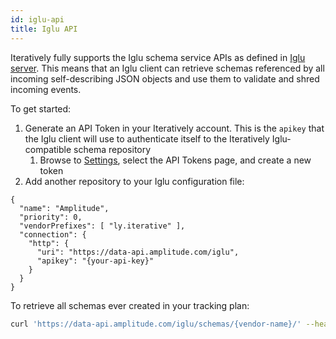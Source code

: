 ```yaml
---
id: iglu-api
title: Iglu API
---
```


Iteratively fully supports the Iglu schema service APIs as defined in [Iglu server](https://github.com/snowplow/iglu/wiki/Iglu-server#1-the-schema-service-apischemas). This means that an Iglu client can retrieve schemas referenced by all incoming self-describing JSON objects and use them to validate and shred incoming events.

To get started:

1. Generate an API Token in your Iteratively account. This is the `apikey` that the Iglu client will use to authenticate itself to the Iteratively Iglu-compatible schema repository
    1. Browse to [Settings](https://data.amplitude.com/settings), select the API Tokens page, and create a new token
2. Add another repository to your Iglu configuration file:

```tsx
{
  "name": "Amplitude",
  "priority": 0,
  "vendorPrefixes": [ "ly.iterative" ],
  "connection": {
    "http": {
      "uri": "https://data-api.amplitude.com/iglu",
      "apikey": "{your-api-key}"
    }
  }
}
```

To retrieve all schemas ever created in your tracking plan:

```bash
curl 'https://data-api.amplitude.com/iglu/schemas/{vendor-name}/' --header 'apikey: {your-api-key}'
```

